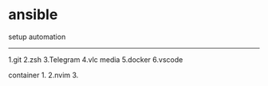 # ansible
setup automation

---------
1.git
2.zsh
3.Telegram
4.vlc media
5.docker 
6.vscode


container
1.
2.nvim
3.
